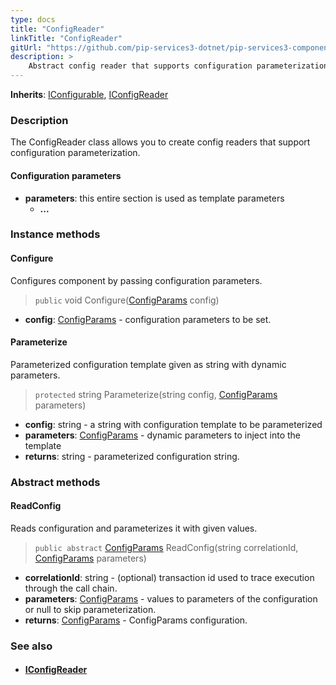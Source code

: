```yaml
---
type: docs
title: "ConfigReader"
linkTitle: "ConfigReader"
gitUrl: "https://github.com/pip-services3-dotnet/pip-services3-components-dotnet"
description: >
    Abstract config reader that supports configuration parameterization.
---
```


**Inherits**: [IConfigurable](../../../commons/config/iconfigurable), [IConfigReader](../iconfig_reader)

### Description

The ConfigReader class allows you to create config readers that support configuration parameterization.

#### Configuration parameters
- **parameters**: this entire section is used as template parameters
    - **...**


### Instance methods

#### Configure
Configures component by passing configuration parameters.

> `public` void Configure([ConfigParams](../../../commons/config/config_params) config)

- **config**: [ConfigParams](../../../commons/config/config_params) - configuration parameters to be set.


#### Parameterize
Parameterized configuration template given as string with dynamic parameters.

> `protected` string Parameterize(string config, [ConfigParams](../../../commons/config/config_params) parameters)

- **config**: string - a string with configuration template to be parameterized
- **parameters**: [ConfigParams](../../../commons/config/config_params) - dynamic parameters to inject into the template
- **returns**: string - parameterized configuration string.

### Abstract methods

#### ReadConfig
Reads configuration and parameterizes it with given values.

> `public abstract` [ConfigParams](../../../commons/config/config_params) ReadConfig(string correlationId, [ConfigParams](../../../commons/config/config_params) parameters)

- **correlationId**: string - (optional) transaction id used to trace execution through the call chain.
- **parameters**: [ConfigParams](../../../commons/config/config_params) - values to parameters of the configuration or null to skip parameterization.
- **returns**: [ConfigParams](../../../commons/config/config_params) - ConfigParams configuration.



### See also
- #### [IConfigReader](../iconfig_reader)
